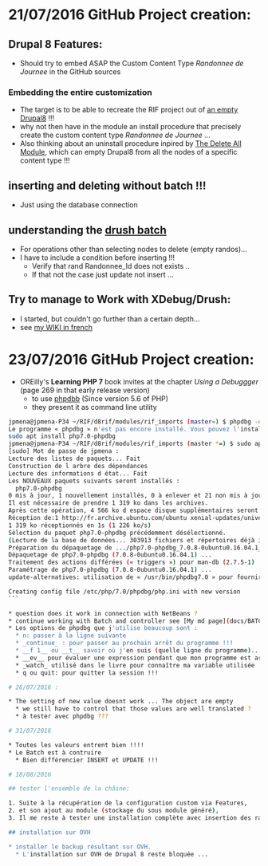 # 21/07/2016 GitHub Project creation:

## Drupal 8 Features:
* Should try to embed ASAP the Custom Content Type _Randonnee de Journee_ in the GitHub sources

### Embedding the entire customization
* The target is to be able to recreate the RIF project out of [an empty Drupal8](https://www.drupal.org/8) !!!
* why not then have in the module an install procedure that precisely create the custom content type _Randonnee de Journee_ ...
* Also thinking about an uninstall procedure inpired by [The Delete All Module](https://www.drupal.org/project/delete_all), which can empty Drupal8 from all the nodes of a specific content type !!!

## inserting and deleting without batch !!!
* Just using the database connection

## understanding the [drush batch](https://www.drupal.org/node/873132)
* For operations other than selecting nodes to delete (empty randos)...
* I have to include a condition before inserting !!!
  * Verify that rand Randonnee_Id does not exists ..
  * If that not the case just update not insert ...

## Try to manage to Work with XDebug/Drush:

* I started, but couldn't go further than a certain depth...
* see [my WIKI in french](http://wiki.jpmena.eu/index.php?title=Php:drupal8:drush/xdebug)

# 23/07/2016 GitHub Project creation:
* OREilly's __Learning PHP 7__ book invites at the chapter _Using a Debuggger_ (page 269 in that early release version)
  * to use [phpdbb](http://phpdbg.com/) (Since version 5.6 of PHP)
  * they present it as command line utility

``` bash
jpmena@jpmena-P34 ~/RIF/d8rif/modules/rif_imports (master=) $ phpdbg -e test.php
Le programme « phpdbg » n'est pas encore installé. Vous pouvez l'installer en tapant :
sudo apt install php7.0-phpdbg
jpmena@jpmena-P34 ~/RIF/d8rif/modules/rif_imports (master *=) $ sudo apt install php7.0-phpdbg
[sudo] Mot de passe de jpmena :
Lecture des listes de paquets... Fait
Construction de l arbre des dépendances       
Lecture des informations d état... Fait
Les NOUVEAUX paquets suivants seront installés :
  php7.0-phpdbg
0 mis à jour, 1 nouvellement installés, 0 à enlever et 21 non mis à jour.
Il est nécessaire de prendre 1 319 ko dans les archives.
Après cette opération, 4 566 ko d espace disque supplémentaires seront utilisés.
Réception de:1 http://fr.archive.ubuntu.com/ubuntu xenial-updates/universe amd64 php7.0-phpdbg amd64 7.0.8-0ubuntu0.16.04.1 [1 319 kB]
1 319 ko réceptionnés en 1s (1 226 ko/s)
Sélection du paquet php7.0-phpdbg précédemment désélectionné.
(Lecture de la base de données... 303913 fichiers et répertoires déjà installés.)
Préparation du dépaquetage de .../php7.0-phpdbg_7.0.8-0ubuntu0.16.04.1_amd64.deb ...
Dépaquetage de php7.0-phpdbg (7.0.8-0ubuntu0.16.04.1) ...
Traitement des actions différées (« triggers ») pour man-db (2.7.5-1) ...
Paramétrage de php7.0-phpdbg (7.0.8-0ubuntu0.16.04.1) ...
update-alternatives: utilisation de « /usr/bin/phpdbg7.0 » pour fournir « /usr/bin/phpdbg » (phpdbg) en mode automatique

Creating config file /etc/php/7.0/phpdbg/php.ini with new version
`̀``

* question does it work in connection with NetBeans ?
* continue working with Batch and controller see [My md page](docs/BATCH.md)
* Les options de phpdbg que j'utilise beaucoup sont :
  * n: passer à la ligne suivante
  * _continue_ : pour passer au prochain arrêt du programme !!!
  * __f 1__ ou __t__ savoir où j'en suis (quelle ligne du programme)...
  * __ev__ pour évaluer une expression pendant que mon programme est arrêté ...
  * _watch_ utilisé dans le livre pour connaître ma variable utilisée ...
  * q ou quit: pour quitter la session !!!

# 26/07/2016 :

* The setting of new value doesnt work ... The object are empty
  * we still have to control that those values are well translated ?
  * à tester avec phpdbg ???

# 31/07/2016

* Toutes les valeurs entrent bien !!!!
* Le Batch est à contruire
  * Bien différencier INSERT et UPDATE !!!

# 18/08/2016

## tester l'ensemble de la châine:

1. Suite à la récupération de la configuration custom via Features,
2. et son ajout au module (stockage du sous module généré),
3. Il me reste à tester une installation complète avec insertion des randonnées (et mise à jour) à partir du dernier jeu de fichiers CSV (penser aussi à l'effacement)

## installation sur OVH

* installer le backup résultant sur OVH.
  * L'installation sur OVH de Drupal 8 reste bloquée ...

